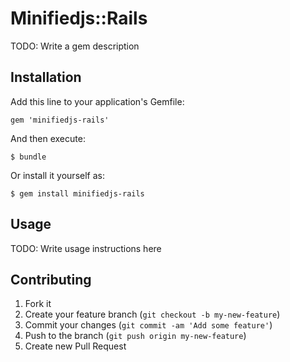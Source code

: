 # Minifiedjs::Rails

TODO: Write a gem description

## Installation

Add this line to your application's Gemfile:

    gem 'minifiedjs-rails'

And then execute:

    $ bundle

Or install it yourself as:

    $ gem install minifiedjs-rails

## Usage

TODO: Write usage instructions here

## Contributing

1. Fork it
2. Create your feature branch (`git checkout -b my-new-feature`)
3. Commit your changes (`git commit -am 'Add some feature'`)
4. Push to the branch (`git push origin my-new-feature`)
5. Create new Pull Request
